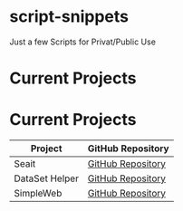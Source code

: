 # script-snippets
Just a few Scripts for Privat/Public Use


# Current Projects

# Current Projects

| Project | GitHub Repository |
| ------- | ----------------- |
| Seait   | [GitHub Repository](https://github.com/diStyApps/seait) |
| DataSet Helper | [GitHub Repository](https://github.com/AsaTyr2018/script-snippets/tree/main/Scripts%20for%20Stable%20Diffusion/Dataset-Helper) |
| SimpleWeb | [GitHub Repository](https://github.com/AsaTyr2018/SimpleWeb) |


